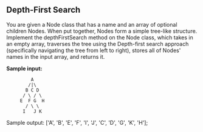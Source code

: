 ## Depth-First Search

You are given a Node class that has a name and an array of optional children Nodes. When put together, Nodes form a simple tree-like structure. Implement the depthFirstSearch method on the Node class, which takes in an empty array, traverses the tree using the Depth-first search approach (specifically navigating the tree from left to right), stores all of Nodes' names in the input array, and returns it.

**Sample input:**

```
         A
        /|\
       B C D
      / \ / \
     E  F G  H
       / \ \
      I   J K
```

Sample output: ['A', 'B', 'E', 'F', 'I', 'J', 'C', 'D', 'G', 'K', 'H'];
